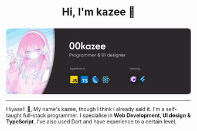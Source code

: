 # <p align="center">Hi, I'm kazee 🐬</p>

![...](https://raw.githubusercontent.com/00kazee/00kazee/refs/heads/main/figgar.png)

---

Hiyaaa!! 👋, My name's kazee, though I think I already said it. I'm a self-taught full-stack programmer. I specialise in **Web Development, UI design & TypeScript**. I've also used Dart and have experience to a certain level.
